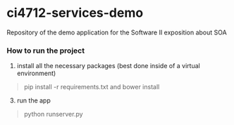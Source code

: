 # ci4712-services-demo
Repository of the demo application for the Software II exposition about SOA

### How to run the project

1. install all the necessary packages (best done inside of a virtual environment)
> pip install -r requirements.txt
and
> bower install

3. run the app
> python runserver.py
